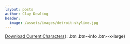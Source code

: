 ```yaml
---
layout: posts
author: Clay Dowling
header:
  image: /assets/images/detroit-skyline.jpg
---
```


[Download Current Characters](https://github.com/ClayDowling/haunted-detroit/releases){: .btn .btn--info .btn--x-large}
